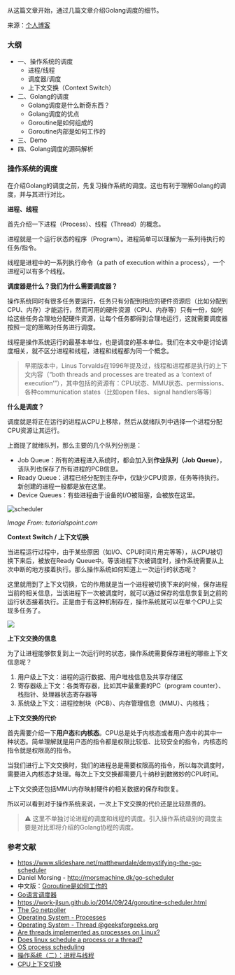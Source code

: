 从这篇文章开始，通过几篇文章介绍Golang调度的细节。



来源：[个人博客](http://zouying.is/20190725-scheduler1-os/)


### 大纲

- 一、操作系统的调度
  - 进程/线程
  - 调度器/调度
  - 上下文交换（Context Switch）
- 二、Golang的调度
  - Golang调度是什么新奇东西？
  - Golang调度的优点
  - Goroutine是如何组成的
  - Goroutine内部是如何工作的
- 三、Demo
- 四、Golang调度的源码解析




### 操作系统的调度

在介绍Golang的调度之前，先复习操作系统的调度。这也有利于理解Golang的调度，并与其进行对比。



**进程、线程**

首先介绍一下进程（Process）、线程（Thread）的概念。

进程就是一个运行状态的程序（Program）。进程简单可以理解为一系列待执行的任务/指令。

线程是进程中的一系列执行命令（a path of execution within a process），一个进程可以有多个线程。



**调度器是什么？我们为什么需要调度器？**

操作系统同时有很多任务要运行，任务只有分配到相应的硬件资源后（比如分配到CPU、内存）才能运行，然而可用的硬件资源（CPU、内存等）只有一份，如何给这些任务合理地分配硬件资源，让每个任务都得到合理地运行，这就需要调度器按照一定的策略对任务进行调度。



线程是操作系统运行的最基本单位，也是调度的基本单位。我们在本文中是讨论调度相关，就不区分进程和线程，进程和线程都为同一个概念。



> 早期版本中，Linus Torvalds在1996年提及过，线程和进程都是执行的上下文内容（“both threads and processes are treated as a ‘context of execution’”），其中包括的资源有：CPU状态、MMU状态、permissions、各种communication states（比如open files、signal handlers等等）



**什么是调度？**

调度就是将正在运行的进程从CPU上移除，然后从就绪队列中选择一个进程分配CPU资源让其运行。



上面提了就绪队列，那么主要的几个队列分别是：

- Job Queue：所有的进程进入系统时，都会加入到**作业队列（Job Queue）**，该队列也保存了所有进程的PCB信息。
- Ready Queue：进程已经分配到主存中，仅缺少CPU资源，任务等待执行。新创建的进程一般都是放在这里。
- Device Queues：有些进程由于设备的I/O被阻塞，会被放在这里。



![scheduler](https://zyblog-1255449766.cos.ap-beijing.myqcloud.com/2beed83f-31ab-45d4-912c-9f1b84fd9749)

*Image From: tutorialspoint.com*




**Context Switch / 上下文切换**

当进程运行过程中，由于某些原因（如I/O、CPU时间片用完等等），从CPU被切换下来后，被放在Ready Queue中。等该进程下次被调度时，操作系统需要从上次中断的地方接着执行。那么操作系统如何知道上一次运行的状态呢？



这里就用到了上下文切换，它的作用就是当一个进程被切换下来的时候，保存进程当前的相关信息，当该进程下一次被调度时，就可以通过保存的信息恢复到之前的运行状态接着执行。正是由于有这种机制存在，操作系统就可以在单个CPU上实现多任务了。



![](https://zyblog-1255449766.cos.ap-beijing.myqcloud.com/fc43f51e-38e3-48c0-832d-290298e86b4e)





**上下文交换的信息**

为了让进程能够恢复到上一次运行时的状态，操作系统需要保存进程的哪些上下文信息呢？



1. 用户级上下文：进程的运行数据、用户堆栈信息及共享存储区
2. 寄存器级上下文：各类寄存器，比如其中最重要的PC（program counter）、栈指针、处理器状态寄存器等
3. 系统级上下文：进程控制块（PCB）、内存管理信息（MMU）、内核栈；



**上下文交换的代价**



首先需要介绍一下**用户态**和**内核态**。CPU总是处于内核态或者用户态中的其中一种状态。简单理解就是用户态的指令都是权限比较低、比较安全的指令，内核态的指令就是权限高的指令。



当我们进行上下文交换时，我们的进程总是需要权限高的指令，所以每次调度时，需要进入内核态才处理。每次上下文交换都需要几十纳秒到数微妙的CPU时间。



上下文交换还包括MMU内存映射硬件的相关数据的保存和恢复。



所以可以看到对于操作系统来说，一次上下文交换的代价还是比较昂贵的。



>  ⚠️ 这里不单独讨论进程的调度和线程的调度。引入操作系统级别的调度主要是对比即将介绍的Golang协程的调度。





### 参考文献

- https://www.slideshare.net/matthewrdale/demystifying-the-go-scheduler
- Daniel Morsing - http://morsmachine.dk/go-scheduler
- 中文版：[Goroutine是如何工作的](https://cloud.tencent.com/developer/article/1065913)
- [Go语言调度器](https://studygolang.com/articles/6070)
- https://work-jlsun.github.io/2014/09/24/goroutine-scheduler.html
- [The Go netpoller](http://morsmachine.dk/netpoller)
- [Operating System - Processes](https://www.tutorialspoint.com/operating_system/os_processes.htm)
- [Operating System - Thread @geeksforgeeks.org](https://www.geeksforgeeks.org/operarting-system-thread/)
- [Are threads implemented as processes on Linux?](https://unix.stackexchange.com/questions/364660/are-threads-implemented-as-processes-on-linux)
- [Does linux schedule a process or a thread?](https://stackoverflow.com/questions/15601155/does-linux-schedule-a-process-or-a-thread)
- [OS process scheduling](https://www.tutorialspoint.com/operating_system/os_process_scheduling.htm)
- [操作系统（二）：进程与线程](http://blog.forec.cn/2016/11/22/os-concepts-2/)
- [CPU上下文切换]([http://wanggaoliang.club/2018/11/30/cpu%E4%B8%8A%E4%B8%8B%E6%96%87%E5%88%87%E6%8D%A2/](http://wanggaoliang.club/2018/11/30/cpu上下文切换/))

